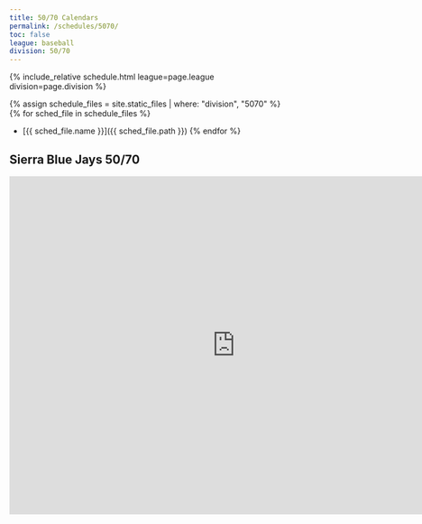 ```yaml
---
title: 50/70 Calendars
permalink: /schedules/5070/
toc: false
league: baseball
division: 50/70
---
```


{% include_relative schedule.html league=page.league division=page.division %}

{% assign schedule_files = site.static_files | where: "division", "5070" %}
{% for sched_file in schedule_files %}
* [{{ sched_file.name }}]({{ sched_file.path }})
{% endfor %}

## Sierra Blue Jays 50/70
<iframe src="https://calendar.google.com/calendar/embed?src=vp5gg64av740c2042nhud13e2p0ug6qv%40import.calendar.google.com&ctz=America%2FLos_Angeles" style="border: 0" width="800" height="600" frameborder="0" scrolling="no"></iframe>
